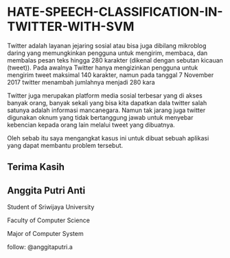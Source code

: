 # HATE-SPEECH-CLASSIFICATION-IN-TWITTER-WITH-SVM
Twitter adalah layanan jejaring sosial atau bisa juga dibilang mikroblog daring yang memungkinkan pengguna untuk mengirim, membaca, dan membalas pesan teks hingga 280 karakter (dikenal dengan sebutan kicauan (tweet)). Pada awalnya Twitter hanya mengizinkan pengguna untuk mengirim tweet maksimal 140 karakter, namun pada tanggal 7 November 2017 twitter menambah jumlahnya menjadi 280 kara

Twitter juga merupakan platform media sosial terbesar yang di akses banyak orang, banyak sekali yang bisa kita dapatkan dala twitter salah satunya adalah informasi mancanegara. Namun tak jarang juga twitter digunakan oknum yang tidak bertanggung jawab untuk menyebar kebencian kepada orang lain melalui tweet yang dibuatnya.

Oleh sebab itu saya mengangkat kasus ini untuk dibuat sebuah aplikasi yang dapat membantu problem tersebut.

Terima Kasih
--------------------
Anggita Putri Anti
--------------------
Student of Sriwijaya University

Faculty of Computer Science

Major of Computer System

follow: @anggitaputri.a
